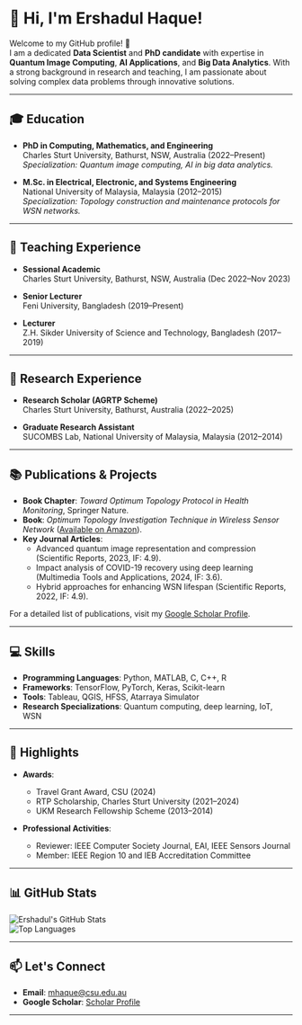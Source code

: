 # 👋 Hi, I'm Ershadul Haque!

Welcome to my GitHub profile! 🚀  
I am a dedicated **Data Scientist** and **PhD candidate** with expertise in **Quantum Image Computing**, **AI Applications**, and **Big Data Analytics**. With a strong background in research and teaching, I am passionate about solving complex data problems through innovative solutions.

---

## 🎓 Education
- **PhD in Computing, Mathematics, and Engineering**  
  Charles Sturt University, Bathurst, NSW, Australia (2022–Present)  
  *Specialization: Quantum image computing, AI in big data analytics.*

- **M.Sc. in Electrical, Electronic, and Systems Engineering**  
  National University of Malaysia, Malaysia (2012–2015)  
  *Specialization: Topology construction and maintenance protocols for WSN networks.*

---

## 🏫 Teaching Experience
- **Sessional Academic**  
  Charles Sturt University, Bathurst, NSW, Australia (Dec 2022–Nov 2023)

- **Senior Lecturer**  
  Feni University, Bangladesh (2019–Present)

- **Lecturer**  
  Z.H. Sikder University of Science and Technology, Bangladesh (2017–2019)

---

## 🔬 Research Experience
- **Research Scholar (AGRTP Scheme)**  
  Charles Sturt University, Bathurst, Australia (2022–2025)

- **Graduate Research Assistant**  
  SUCOMBS Lab, National University of Malaysia, Malaysia (2012–2014)

---

## 📚 Publications & Projects
- **Book Chapter**: *Toward Optimum Topology Protocol in Health Monitoring*, Springer Nature.
- **Book**: *Optimum Topology Investigation Technique in Wireless Sensor Network* ([Available on Amazon](https://www.amazon.com.au/Optimum-Topology-Investigation-Technique-Wireless/dp/3659596221)).
- **Key Journal Articles**:
  - Advanced quantum image representation and compression (Scientific Reports, 2023, IF: 4.9).
  - Impact analysis of COVID-19 recovery using deep learning (Multimedia Tools and Applications, 2024, IF: 3.6).
  - Hybrid approaches for enhancing WSN lifespan (Scientific Reports, 2022, IF: 4.9).

For a detailed list of publications, visit my [Google Scholar Profile](https://scholar.google.com.au/citations?user=01OZqX4AAAAJ&hl=en).

---

## 💻 Skills
- **Programming Languages**: Python, MATLAB, C, C++, R
- **Frameworks**: TensorFlow, PyTorch, Keras, Scikit-learn
- **Tools**: Tableau, QGIS, HFSS, Atarraya Simulator
- **Research Specializations**: Quantum computing, deep learning, IoT, WSN

---

## 🌟 Highlights
- **Awards**:
  - Travel Grant Award, CSU (2024)
  - RTP Scholarship, Charles Sturt University (2021–2024)
  - UKM Research Fellowship Scheme (2013–2014)

- **Professional Activities**:
  - Reviewer: IEEE Computer Society Journal, EAI, IEEE Sensors Journal
  - Member: IEEE Region 10 and IEB Accreditation Committee
  
---

## 📊 GitHub Stats
![Ershadul's GitHub Stats](https://github-readme-stats.vercel.app/api?username=Ershadulhaque05&show_icons=true&theme=radical)  
![Top Languages](https://github-readme-stats.vercel.app/api/top-langs/?username=Ershadulhaque05&layout=compact&theme=radical)

---

## 📫 Let's Connect
- **Email**: [mhaque@csu.edu.au](mailto:mhaque@csu.edu.au)  
- **Google Scholar**: [Scholar Profile](https://scholar.google.com.au/citations?user=01OZqX4AAAAJ&hl=en)
****
